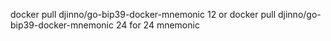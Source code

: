 docker pull djinno/go-bip39-docker-mnemonic 12
or
docker pull djinno/go-bip39-docker-mnemonic 24
for 24 mnemonic